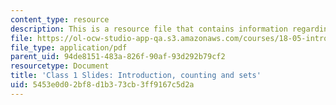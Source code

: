 ```yaml
---
content_type: resource
description: This is a resource file that contains information regarding class 1.
file: https://ol-ocw-studio-app-qa.s3.amazonaws.com/courses/18-05-introduction-to-probability-and-statistics-spring-2014/5453e0d02bf8d1b373cb3ff9167c5d2a_MIT18_05S14_class1_slides.pdf
file_type: application/pdf
parent_uid: 94de8151-483a-826f-90af-93d292b79cf2
resourcetype: Document
title: 'Class 1 Slides: Introduction, counting and sets'
uid: 5453e0d0-2bf8-d1b3-73cb-3ff9167c5d2a
---
```


